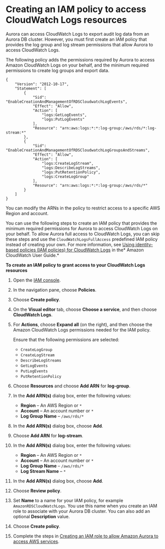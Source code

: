 # Creating an IAM policy to access CloudWatch Logs resources<a name="AuroraMySQL.Integrating.Authorizing.IAM.CWCreatePolicy"></a>

Aurora can access CloudWatch Logs to export audit log data from an Aurora DB cluster\. However, you must first create an IAM policy that provides the log group and log stream permissions that allow Aurora to access CloudWatch Logs\. 

The following policy adds the permissions required by Aurora to access Amazon CloudWatch Logs on your behalf, and the minimum required permissions to create log groups and export data\. 

```
{
    "Version": "2012-10-17",
    "Statement": [
        {
            "Sid": "EnableCreationAndManagementOfRDSCloudwatchLogEvents",
            "Effect": "Allow",
            "Action": [
                "logs:GetLogEvents",
                "logs:PutLogEvents"
            ],
            "Resource": "arn:aws:logs:*:*:log-group:/aws/rds/*:log-stream:*"
        },
        {
            "Sid": "EnableCreationAndManagementOfRDSCloudwatchLogGroupsAndStreams",
            "Effect": "Allow",
            "Action": [
                "logs:CreateLogStream",
                "logs:DescribeLogStreams",
                "logs:PutRetentionPolicy",
                "logs:CreateLogGroup"
            ],
            "Resource": "arn:aws:logs:*:*:log-group:/aws/rds/*"
        }
    ]
}
```

You can modify the ARNs in the policy to restrict access to a specific AWS Region and account\.

You can use the following steps to create an IAM policy that provides the minimum required permissions for Aurora to access CloudWatch Logs on your behalf\. To allow Aurora full access to CloudWatch Logs, you can skip these steps and use the `CloudWatchLogsFullAccess` predefined IAM policy instead of creating your own\. For more information, see [Using identity\-based policies \(IAM policies\) for CloudWatch Logs](https://docs.aws.amazon.com/AmazonCloudWatch/latest/monitoring/iam-identity-based-access-control-cwl.html#managed-policies-cwl) in the* Amazon CloudWatch User Guide\.*

**To create an IAM policy to grant access to your CloudWatch Logs resources**

1. Open the [IAM console](https://console.aws.amazon.com/iam/home?#home)\.

1. In the navigation pane, choose **Policies**\.

1. Choose **Create policy**\.

1. On the **Visual editor** tab, choose **Choose a service**, and then choose **CloudWatch Logs**\.

1. For **Actions**, choose **Expand all** \(on the right\), and then choose the Amazon CloudWatch Logs permissions needed for the IAM policy\.

   Ensure that the following permissions are selected:
   + `CreateLogGroup`
   + `CreateLogStream`
   + `DescribeLogStreams`
   + `GetLogEvents`
   + `PutLogEvents`
   + `PutRetentionPolicy`

1. Choose **Resources** and choose **Add ARN** for **log\-group**\.

1. In the **Add ARN\(s\)** dialog box, enter the following values:
   + **Region** – An AWS Region or `*`
   + **Account** – An account number or `*`
   + **Log Group Name** – `/aws/rds/*`

1. In the **Add ARN\(s\)** dialog box, choose **Add**\.

1. Choose **Add ARN** for **log\-stream**\.

1. In the **Add ARN\(s\)** dialog box, enter the following values:
   + **Region** – An AWS Region or `*`
   + **Account** – An account number or `*`
   + **Log Group Name** – `/aws/rds/*`
   + **Log Stream Name** – `*`

1. In the **Add ARN\(s\)** dialog box, choose **Add**\.

1. Choose **Review policy**\.

1. Set **Name** to a name for your IAM policy, for example `AmazonRDSCloudWatchLogs`\. You use this name when you create an IAM role to associate with your Aurora DB cluster\. You can also add an optional **Description** value\.

1. Choose **Create policy**\.

1. Complete the steps in [Creating an IAM role to allow Amazon Aurora to access AWS services](AuroraMySQL.Integrating.Authorizing.IAM.CreateRole.md)\.
